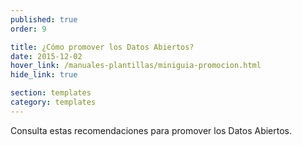 ```yaml
---
published: true
order: 9

title: ¿Cómo promover los Datos Abiertos?
date: 2015-12-02
hover_link: /manuales-plantillas/miniguia-promocion.html
hide_link: true

section: templates
category: templates
---
```


Consulta estas recomendaciones para promover los Datos Abiertos.
